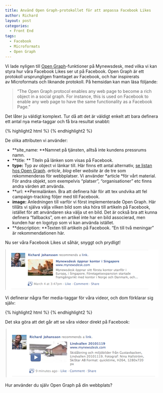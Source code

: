```yaml
---
title: Använd Open Graph-protokollet för att anpassa Facebook Likes
author: Richard
layout: post
categories:
  - Front End
tags:
  - Facebook
  - Microformats
  - Open Graph
---
```

Vi lade nyligen till <a href="http://ogp.me/" target="_blank">Open Graph</a>-funktioner på Mynewsdesk, med vilka vi kan styra hur våra Facebook Likes ser ut på Facebook. Open Graph är ett protokoll ursprungligen framtaget av Facebook, och har inspirerats av Microformats och liknande protokoll. På hemsidan kan man läsa följande:

> “The Open Graph protocol enables any web page to become a rich object in a social graph. For instance, this is used on Facebook to enable any web page to have the same functionality as a Facebook Page.”

Det låter ju väldigt komplext. Tur då att det är väldigt enkelt att bara definera ett antal nya meta-taggar och få bra resultat snabbt:

{% highlight2 html %}
<meta property="og:site_name" content="Mynewsdesk" />
<meta property="og:title" content="Restplatser till fjällen under sportloven" />
<meta property="og:type" content="article" />
<meta property="og:url" content="http://www.mynewsdesk.com/se/...sportloven-577030" />
<meta property="og:image" content="http://resources1.mynewsdesk.com/...skistar_small.jpg" />
<meta property="og:description" content="Snart är sportlovet här ... restplatser till bra priser. " />
{% endhighlight2 %}

De olika attributen vi använder:

*   **site_name: **Namnet på tjänsten, alltså inte kundens pressrums namn.
*   **title: ** Titeln på länken som visas på Facebook.
*   **type:** Typ av object vi länkar till. Här finns ett antal alternativ, <a href="http://ogp.me/#types" target="_blank">se listan hos Open Graph</a>. *article*, *blog* eller *website* är de tre som rekommenderas för webbplatser. Vi använder *article *för vårt material. För andra objekt, som exempelvis “platser”, “organisationer” etc finns andra värden att använda.
*   **url: **Permalänken. Bra att definera här för att tex undvika att fel campaign-tracking följer med till Facebook.
*   **image:** Anledningen till varför vi först implementerade Open Graph. Här tillåts vi själva välja vilken bild som ska höra till artikeln på Facebook, istället för att användaren ska välja ut en bild. Det är också bra att kunna definera “fallbacks”, om en artikel inte har en bild associerad, men kunden har en logotyp som vi kan använda istället.
*   **description: **Texten till artikeln på Facebook. “En till två meningar” är rekommendationen här.

Nu ser våra Facebook Likes ut såhär, snyggt och prydligt!

![Screen shot 2011-03-11 at 16.04.10](/images/wp/facebook-open-graph.png)

Vi definerar några fler media-taggar för våra videor, och dom förklarar sig själv:

{% highlight2 html %}
<meta property="og:video" content="http://csp.picsearch.com/...F2anRT.flv" />
<meta property="og:video:type" content="application/x-shockwave-flash" />
<meta property="og:video:height" content="276" />
<meta property="og:video:width" content="454" />
{% endhighlight2 %}

Det ska göra att det går att se våra videor direkt på Facebook:

![Screen shot 2011-03-11 at 16.52.02](/images/wp/facebook-open-graph-video.png)

Hur använder du själv Open Graph på din webbplats?